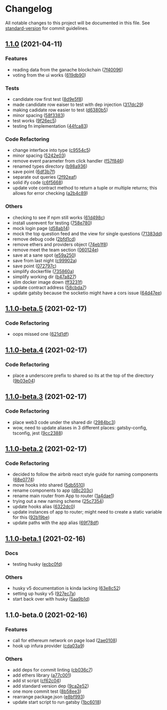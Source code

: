 # Changelog

All notable changes to this project will be documented in this file. See [standard-version](https://github.com/conventional-changelog/standard-version) for commit guidelines.

## [1.1.0](https://github.com/gatsbyjs/gatsby-starter-default/compare/v1.1.0-beta.5...v1.1.0) (2021-04-11)


### Features

* reading data from the ganache blockchain ([7f40096](https://github.com/gatsbyjs/gatsby-starter-default/commit/7f4009616fa70ca1260b545433106d7292e4a116))
* voting from the ui works ([619db90](https://github.com/gatsbyjs/gatsby-starter-default/commit/619db90db5090b5debec780bbbd9eb64738b029d))


### Tests

* candidate row first test ([8d9e5f8](https://github.com/gatsbyjs/gatsby-starter-default/commit/8d9e5f8477c0d66f3ad4da4fc7dbaa12f9bec2bd))
* made candidate row eaiser to test with dep injection ([317dc29](https://github.com/gatsbyjs/gatsby-starter-default/commit/317dc29abcd7fba919547e3b1e900ea96decee2a))
* making cadidate row easier to test ([d6380b5](https://github.com/gatsbyjs/gatsby-starter-default/commit/d6380b52e3c09113c92233f04a46a10214235554))
* minor spacing ([58f3383](https://github.com/gatsbyjs/gatsby-starter-default/commit/58f3383e4abcc59e0444f2c3145cfacc65361a8c))
* test works ([9f26ec5](https://github.com/gatsbyjs/gatsby-starter-default/commit/9f26ec5d05877ca9f84b6ba250bba19bfb2db2c0))
* testing fn implementation ([44fca83](https://github.com/gatsbyjs/gatsby-starter-default/commit/44fca8347c83f117753d041cf83914e332e31476))


### Code Refactoring

* change interface into type ([c9554c5](https://github.com/gatsbyjs/gatsby-starter-default/commit/c9554c591167ae3e2e8642f096b78b10401007df))
* minor spacing ([5242e03](https://github.com/gatsbyjs/gatsby-starter-default/commit/5242e039343bcdaab6d96349e662b7ce0fb10bbf))
* remove event parameter from click handler ([f57f846](https://github.com/gatsbyjs/gatsby-starter-default/commit/f57f84606f96e8855ff3e8a45e8ea5dd2e1b4405))
* renamed types directory ([b98a936](https://github.com/gatsbyjs/gatsby-starter-default/commit/b98a936c1d3964e767e140f29c1f2f2226311954))
* save point ([6df3b7f](https://github.com/gatsbyjs/gatsby-starter-default/commit/6df3b7fe4fa69b931abdcd6114793c353fc96a59))
* separate out queries ([2f92eaf](https://github.com/gatsbyjs/gatsby-starter-default/commit/2f92eaf54dccb3c9a1b85aa2a9344380c7fca5a9))
* solid ify code ([c6f5668](https://github.com/gatsbyjs/gatsby-starter-default/commit/c6f5668ef1cc7331051563eccabfe9a5a764294d))
* update vote contract method to return a tuple or multiple returns; this allows for error checking ([a2b4c89](https://github.com/gatsbyjs/gatsby-starter-default/commit/a2b4c89fc2c3a8e934adcf0d5632ea2634a562a9))


### Others

* checking to see if npm still works ([61d498c](https://github.com/gatsbyjs/gatsby-starter-default/commit/61d498c1b3b9eb248e57b02e1b469f9035c1f78e))
* install userevent for testing ([758e780](https://github.com/gatsbyjs/gatsby-starter-default/commit/758e7803017ac52796feaeb96edb7dd2dbc417aa))
* mock login page ([d58ab14](https://github.com/gatsbyjs/gatsby-starter-default/commit/d58ab1416cbba336acb29bddf8b3ab1234c51d46))
* mock the top question feed and the view for single questions ([71383dd](https://github.com/gatsbyjs/gatsby-starter-default/commit/71383dd272bb89a160b0e0abf3fecf3250b0b0f8))
* remove debug code ([2bfd1cd](https://github.com/gatsbyjs/gatsby-starter-default/commit/2bfd1cdf2d1183766f446dd1f60532c7b8283501))
* remove ethers and providers object ([74eb1f8](https://github.com/gatsbyjs/gatsby-starter-default/commit/74eb1f80bcb8f0d6ffe7e38355c20c525d783efb))
* remove meet the team section ([060124e](https://github.com/gatsbyjs/gatsby-starter-default/commit/060124efa1e779d5c159008a04963fc431ec5719))
* save at a sane spot ([e59a250](https://github.com/gatsbyjs/gatsby-starter-default/commit/e59a25088279abc66ce15f84093535dd5f85ccd5))
* save from last night ([c99902a](https://github.com/gatsbyjs/gatsby-starter-default/commit/c99902a00f317ac48dd5c955e4eac82c95748349))
* save point ([072797c](https://github.com/gatsbyjs/gatsby-starter-default/commit/072797ca221533b78b39434dbe2c0b09668c7199))
* simplify dockerfile ([735860a](https://github.com/gatsbyjs/gatsby-starter-default/commit/735860a89bb4b48c1dffbc08c3b5435bcb86ab2d))
* simplify working dir ([b47a827](https://github.com/gatsbyjs/gatsby-starter-default/commit/b47a827c3773fe13c93b616346186ea8bb231328))
* slim docker image down ([ff3231f](https://github.com/gatsbyjs/gatsby-starter-default/commit/ff3231fd111d7e7bbaa1a903cff4b91d3ccee89a))
* update contract address ([58cbda7](https://github.com/gatsbyjs/gatsby-starter-default/commit/58cbda70be63df08d60d01152b1a69b91458965d))
* update gatsby because the socketio might have a cors issue ([64d47ee](https://github.com/gatsbyjs/gatsby-starter-default/commit/64d47eee3fcd9035d69eedcf5e46eba70d0aea11))

## [1.1.0-beta.5](https://github.com/gatsbyjs/gatsby-starter-default/compare/v1.1.0-beta.4...v1.1.0-beta.5) (2021-02-17)


### Code Refactoring

* oops missed one ([621d1df](https://github.com/gatsbyjs/gatsby-starter-default/commit/621d1df2a7edb513725098d92b34efb2a6989129))

## [1.1.0-beta.4](https://github.com/gatsbyjs/gatsby-starter-default/compare/v1.1.0-beta.3...v1.1.0-beta.4) (2021-02-17)


### Code Refactoring

* place a underscore prefix to shared so its at the top of the directory ([9b03e04](https://github.com/gatsbyjs/gatsby-starter-default/commit/9b03e042a003ac4aadc245388c478ffc68648393))

## [1.1.0-beta.3](https://github.com/gatsbyjs/gatsby-starter-default/compare/v1.1.0-beta.2...v1.1.0-beta.3) (2021-02-17)


### Code Refactoring

* place web3 code under the shared dir ([2984bc3](https://github.com/gatsbyjs/gatsby-starter-default/commit/2984bc36485037514e89bbf7668e69e5fdfc450d))
* wow, need to update aliases in 3 different places: gatsby-config, tsconfig, jest ([9cc2388](https://github.com/gatsbyjs/gatsby-starter-default/commit/9cc2388c6701cb8d62be9413a7ec9f0ca9d95090))

## [1.1.0-beta.2](https://github.com/gatsbyjs/gatsby-starter-default/compare/v1.1.0-beta.1...v1.1.0-beta.2) (2021-02-17)


### Code Refactoring

* decided to follow the airbnb react style guide for naming components ([68e0774](https://github.com/gatsbyjs/gatsby-starter-default/commit/68e0774cdd67967d0590f036994441d9dba45f36))
* move hooks into shared ([5db5510](https://github.com/gatsbyjs/gatsby-starter-default/commit/5db5510eba7104e139c37c2fd04b7bee1e62e9f8))
* rename components to app ([d8c203c](https://github.com/gatsbyjs/gatsby-starter-default/commit/d8c203cb45e767a2a5910d2bf4ab0f5a54d6ee97))
* rename main router from App to router ([1a4dae1](https://github.com/gatsbyjs/gatsby-starter-default/commit/1a4dae10b14f4a5d1b49e8e409b8f4622d68b712))
* trying out a new naming scheme ([25c7354](https://github.com/gatsbyjs/gatsby-starter-default/commit/25c73546de04814ce4a85bfde35537ac68986723))
* update hooks alias ([6322dc0](https://github.com/gatsbyjs/gatsby-starter-default/commit/6322dc056ebc9b562f77230ae2af654b9c3b65a5))
* update instances of app to router; might need to create a static variable for this ([92b19be](https://github.com/gatsbyjs/gatsby-starter-default/commit/92b19be11bf9a1a3e39fc3d6d5c0afcc76a02940))
* update paths with the app alias ([69f78df](https://github.com/gatsbyjs/gatsby-starter-default/commit/69f78df510dee5a738b2c5a6ae97c59e68f06933))

## [1.1.0-beta.1](https://github.com/gatsbyjs/gatsby-starter-default/compare/v1.1.0-beta.0...v1.1.0-beta.1) (2021-02-16)


### Docs

* testing husky ([ecbc0fd](https://github.com/gatsbyjs/gatsby-starter-default/commit/ecbc0fd2db0d5aad9d1fac9efb323d5c353abd89))


### Others

* husky v5 documentation is kinda lacking ([63e8c52](https://github.com/gatsbyjs/gatsby-starter-default/commit/63e8c5211b0856c0fdb1ced915da58ba1ad73451))
* setting up husky v5 ([927ec7a](https://github.com/gatsbyjs/gatsby-starter-default/commit/927ec7a78f2620f82940da239a4ceeabb38ad05e))
* start back over with husky ([5aa9b1d](https://github.com/gatsbyjs/gatsby-starter-default/commit/5aa9b1dbca97fc4e67ffc5818465a41b9e24d581))

## 1.1.0-beta.0 (2021-02-16)


### Features

* call for ethereum network on page load ([2ae0108](https://github.com/gatsbyjs/gatsby-starter-default/commit/2ae010878f60b6b3aa5f21bac69e52913554d2ac))
* hook up infura provider ([cda03a9](https://github.com/gatsbyjs/gatsby-starter-default/commit/cda03a9de61f7f7b9c67d43c2020a3de0cbad9e1))


### Others

* add deps for commit linting ([cb036c7](https://github.com/gatsbyjs/gatsby-starter-default/commit/cb036c73ccc27dfba1247616b6c93f99c2d897d2))
* add ethers library ([a77c001](https://github.com/gatsbyjs/gatsby-starter-default/commit/a77c001a773b6fc7911e475332a983665cd96dbd))
* add st script ([cf62c04](https://github.com/gatsbyjs/gatsby-starter-default/commit/cf62c0470385fcd9cd2b11142e6c29cb6da1aa3a))
* add standard version dep ([9ca2e52](https://github.com/gatsbyjs/gatsby-starter-default/commit/9ca2e52e2b2d917b8cb16644b4068b31e1ea1817))
* one more commit test ([8b58ee3](https://github.com/gatsbyjs/gatsby-starter-default/commit/8b58ee3f0228ad223a8c8860b9fa149f05232141))
* rearrange package.json ([e8bf993](https://github.com/gatsbyjs/gatsby-starter-default/commit/e8bf99390b9a07496148c00b22f3233cd4f2d0df))
* update start script to run gatsby ([1bc6018](https://github.com/gatsbyjs/gatsby-starter-default/commit/1bc60185720714ee4b1c54ab23a0d363ad1b44b6))
